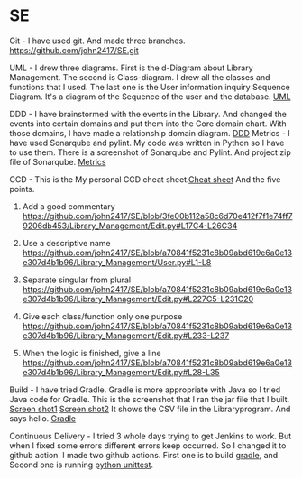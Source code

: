 # SE
Git - I have used git. And made three branches. https://github.com/john2417/SE.git

UML - I drew three diagrams. First is the d-Diagram about Library Management. The second is Class-diagram. I drew all the classes and functions that I used. The last one is the User information inquiry Sequence Diagram. It's a diagram of the Sequence of the user and the database. [UML](https://github.com/john2417/SE/tree/c3bb83e1190b5ce0262e4bc65d8af7e51f50f3d4/UML)

DDD - I have brainstormed with the events in the Library. And changed the events into certain domains and put them into the Core domain chart. With those domains, I have made a relationship domain diagram. [DDD](https://github.com/john2417/SE/tree/3fe00b112a58c6d70e412f7f1e74ff79206db453/DDD)
Metrics - I have used Sonarqube and pylint. My code was written in Python so I have to use them. There is a screenshot of Sonarqube and Pylint. And project zip file of Sonarqube. [Metrics](https://github.com/john2417/SE/tree/3fe00b112a58c6d70e412f7f1e74ff79206db453/Metrics)

CCD - This is the My personal CCD cheat sheet.[Cheat sheet](https://github.com/john2417/SE/blob/3fe00b112a58c6d70e412f7f1e74ff79206db453/CCD/Personal%20CCD%20cheat%20sheet.pdf) And the five points.
1. Add a good commentary 
https://github.com/john2417/SE/blob/3fe00b112a58c6d70e412f7f1e74ff79206db453/Library_Management/Edit.py#L17C4-L26C34

3. Use a descriptive name  
 https://github.com/john2417/SE/blob/a70841f5231c8b09abd619e6a0e13e307d4b1b96/Library_Management/User.py#L1-L8

5. Separate singular from plural  
 https://github.com/john2417/SE/blob/a70841f5231c8b09abd619e6a0e13e307d4b1b96/Library_Management/Edit.py#L227C5-L231C20

7. Give each class/function only one purpose  
 https://github.com/john2417/SE/blob/a70841f5231c8b09abd619e6a0e13e307d4b1b96/Library_Management/Edit.py#L233-L237

9. When the logic is finished, give a line  
 https://github.com/john2417/SE/blob/a70841f5231c8b09abd619e6a0e13e307d4b1b96/Library_Management/Edit.py#L28-L35

Build - I have tried Gradle. Gradle is more appropriate with Java so I tried Java code for Gradle. This is the screenshot that I ran the jar file that I built. [Screen shot1](https://github.com/john2417/SE/blob/a70841f5231c8b09abd619e6a0e13e307d4b1b96/gradle/gradle.png) [Screen shot2](https://github.com/john2417/SE/blob/36a6208affe274c4ef56ed4dd147cc35cafe4f3b/gradle/gradle2.png)
 It shows the CSV file in the Libraryprogram. And says hello. [Gradle](https://github.com/john2417/SE/blob/e90a1085766810f33ee134671b956a5fb3fbd60f/app/build.gradle)
 
Continuous Delivery - I tried 3 whole days trying to get Jenkins to work. But when I fixed some errors different errors keep occurred. So I changed it to github action. I made two github actions. First one is to build [gradle](https://github.com/john2417/SE/blob/e90a1085766810f33ee134671b956a5fb3fbd60f/.github/workflows/gradle.yml), and Second one is running [python unittest](https://github.com/john2417/SE/blob/e90a1085766810f33ee134671b956a5fb3fbd60f/.github/workflows/python-application). 
